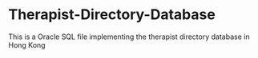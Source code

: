# Therapist-Directory-Database
This is a Oracle SQL file implementing the therapist directory database in Hong Kong 
